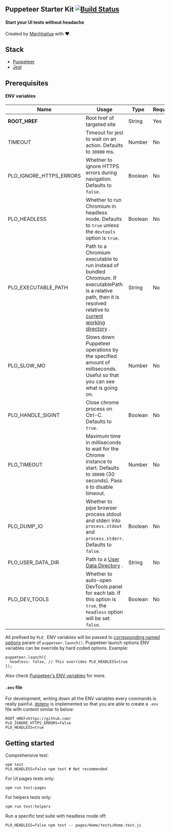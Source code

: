 ## Puppeteer Starter Kit [![Build Status](https://travis-ci.org/manhhailua/puppeteer-starter-kit.svg?branch=master)](https://travis-ci.org/manhhailua/puppeteer-starter-kit)

#### Start your UI tests without headache

Created by [Manhhailua](https://github.com/manhhailua) with :heart:.

## Stack

* [Puppeteer](https://github.com/GoogleChrome/puppeteer)
* [Jest](https://facebook.github.io/jest/)

## Prerequisites

#### ENV variables

| Name | Usage | Type | Required? |
|---|---|---|---|
| **ROOT_HREF** | Root href of targeted site | String | Yes |
| TIMEOUT | Timeout for jest to wait on an action. Defaults to `30000` ms. | Number | No |
| PLO_IGNORE_HTTPS_ERRORS | Whether to ignore HTTPS errors during navigation. Defaults to `false`. | Boolean | No |
| PLO_HEADLESS | Whether to run Chromium in headless mode. Defaults to `true` unless the `devtools` option is `true`. | Boolean | No |
| PLO_EXECUTABLE_PATH | Path to a Chromium executable to run instead of bundled Chromium. If executablePath is a relative path, then it is resolved relative to [current working directory](https://nodejs.org/api/process.html#process_process_cwd) . | String | No |
| PLO_SLOW_MO | Slows down Puppeteer operations by the specified amount of milliseconds. Useful so that you can see what is going on. | Number | No |
| PLO_HANDLE_SIGINT | Close chrome process on Ctrl-C. Defaults to `true`. | Boolean | No |
| PLO_TIMEOUT | Maximum time in milliseconds to wait for the Chrome instance to start. Defaults to `30000` (30 seconds). Pass `0` to disable timeout. | Number | No |
| PLO_DUMP_IO | Whether to pipe browser process stdout and stderr into `process.stdout` and `process.stderr`. Defaults to `false`. | Boolean | No |
| PLO_USER_DATA_DIR | Path to a [User Data Directory](https://chromium.googlesource.com/chromium/src/+/master/docs/user_data_dir.md) . | String | No |
| PLO_DEV_TOOLS | Whether to auto-open DevTools panel for each tab. If this option is `true`, the `headless` option will be set `false`. | Boolean | No |

All prefixed by `PLO_` ENV variables will be passed to [corresponding named options](https://github.com/GoogleChrome/puppeteer/blob/master/docs/api.md#puppeteerlaunchoptions)  param of `puppeteer.launch()`. Puppeteer launch options ENV variables can be override by hard coded options. Example:

```
puppeteer.launch({
  headless: false, // This overrides PLO_HEADLESS=true
});
```

Also check [Puppeteer's ENV variables](https://github.com/GoogleChrome/puppeteer/blob/master/docs/api.md#environment-variables) for more.

#### `.env` file

For development, writing down all the ENV variables every commands is really painful. [dotenv](https://github.com/bkeepers/dotenv) is implemented so that you are able to create a `.env` file with content similar to below:

```
ROOT_HREF=https://github.com/
PLO_IGNORE_HTTPS_ERRORS=false
PLO_HEADLESS=true
```

## Getting started

Comprehensive test:

```
npm test
PLO_HEADLESS=false npm test # Not recommended
```

For UI pages tests only:

```
npm run test:pages
```

For helpers tests only:

```
npm run test:helpers
```

Run a specific test suite with headless mode off:

```
PLO_HEADLESS=false npm test -- pages/Home/tests/Home.test.js
```